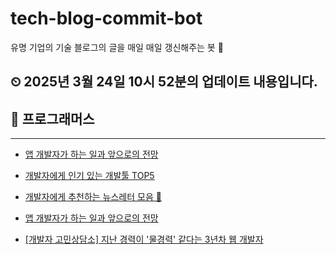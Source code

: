 # tech-blog-commit-bot
유명 기업의 기술 블로그의 글을 매일 매일 갱신해주는 봇 🤖
## ⏲ 2025년 3월 24일 10시 52분의 업데이트 내용입니다.
## 🎃 프로그래머스

---
- [앱 개발자가 하는 일과 앞으로의 전망](https://prgms.tistory.com/222)

- [개발자에게 인기 있는 개발툴 TOP5](https://prgms.tistory.com/180)

- [개발자에게 추천하는 뉴스레터 모음 💌](https://prgms.tistory.com/174)

- [앱 개발자가 하는 일과 앞으로의 전망](https://prgms.tistory.com/222)

- [[개발자 고민상담소] 지난 경력이 '물경력' 같다는 3년차 웹 개발자](https://prgms.tistory.com/18)

